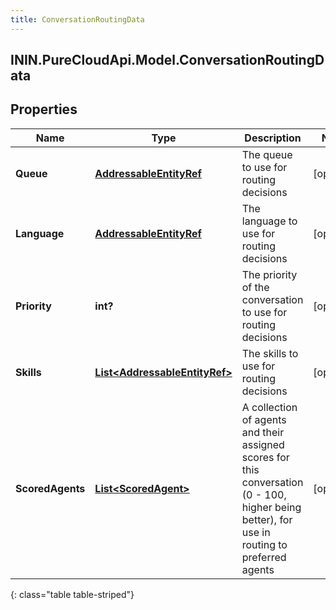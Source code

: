 ```yaml
---
title: ConversationRoutingData
---
```

## ININ.PureCloudApi.Model.ConversationRoutingData

## Properties

|Name | Type | Description | Notes|
|------------ | ------------- | ------------- | -------------|
| **Queue** | [**AddressableEntityRef**](AddressableEntityRef.html) | The queue to use for routing decisions | [optional] |
| **Language** | [**AddressableEntityRef**](AddressableEntityRef.html) | The language to use for routing decisions | [optional] |
| **Priority** | **int?** | The priority of the conversation to use for routing decisions | [optional] |
| **Skills** | [**List&lt;AddressableEntityRef&gt;**](AddressableEntityRef.html) | The skills to use for routing decisions | [optional] |
| **ScoredAgents** | [**List&lt;ScoredAgent&gt;**](ScoredAgent.html) | A collection of agents and their assigned scores for this conversation (0 - 100, higher being better), for use in routing to preferred agents | [optional] |
{: class="table table-striped"}


